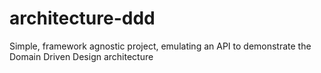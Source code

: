 # architecture-ddd
Simple, framework agnostic project, emulating an API to demonstrate the Domain Driven Design architecture 
